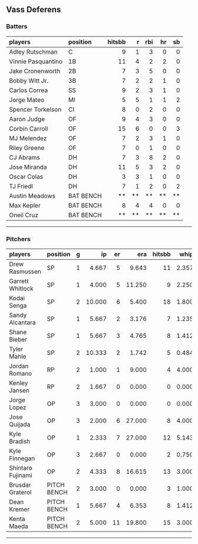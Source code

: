 ## Vass Deferens

### Batters

 
|players            |position  | hitsbb|  r| rbi| hr| sb| 
|:------------------|:---------|------:|--:|---:|--:|--:| 
|Adley Rutschman    |C         |      9|  1|   3|  0|  0| 
|Vinnie Pasquantino |1B        |     11|  4|   2|  2|  0| 
|Jake Cronenworth   |2B        |      7|  3|   5|  0|  0| 
|Bobby Witt Jr.     |3B        |      7|  2|   2|  1|  0| 
|Carlos Correa      |SS        |      9|  2|   3|  1|  0| 
|Jorge Mateo        |MI        |      5|  5|   1|  1|  2| 
|Spencer Torkelson  |CI        |      8|  0|   2|  0|  0| 
|Aaron Judge        |OF        |      9|  4|   3|  0|  0| 
|Corbin Carroll     |OF        |     15|  6|   0|  0|  3| 
|MJ Melendez        |OF        |      7|  2|   3|  1|  0| 
|Riley Greene       |OF        |      7|  0|   1|  0|  0| 
|CJ Abrams          |DH        |      7|  3|   8|  2|  0| 
|Jose Miranda       |DH        |     11|  5|   3|  2|  0| 
|Oscar Colas        |DH        |      3|  3|   1|  0|  0| 
|TJ Friedl          |DH        |      7|  1|   2|  0|  2| 
|Austin Meadows     |BAT BENCH |     **| **|  **| **| **| 
|Max Kepler         |BAT BENCH |      8|  4|   4|  0|  0| 
|Oneil Cruz         |BAT BENCH |     **| **|  **| **| **| 


* * *

### Pitchers

 
|players           |position    |  g|     ip| er|    era| hitsbb|  whip| so|  w| sv| 
|:-----------------|:-----------|--:|------:|--:|------:|------:|-----:|--:|--:|--:| 
|Drew Rasmussen    |SP          |  1|  4.667|  5|  9.643|     11| 2.357|  5|  0|  0| 
|Garrett Whitlock  |SP          |  1|  4.000|  5| 11.250|      9| 2.250|  1|  0|  0| 
|Kodai Senga       |SP          |  2| 10.000|  6|  5.400|     18| 1.800| 11|  1|  0| 
|Sandy Alcantara   |SP          |  1|  5.667|  2|  3.176|      7| 1.235|  6|  0|  0| 
|Shane Bieber      |SP          |  1|  5.667|  3|  4.765|      8| 1.412|  4|  0|  0| 
|Tyler Mahle       |SP          |  2| 10.333|  2|  1.742|      5| 0.484| 10|  0|  0| 
|Jordan Romano     |RP          |  2|  1.000|  1|  9.000|      4| 4.000|  0|  0|  1| 
|Kenley Jansen     |RP          |  2|  1.667|  0|  0.000|      0| 0.000|  2|  0|  2| 
|Jorge Lopez       |OP          |  3|  3.000|  0|  0.000|      0| 0.000|  1|  0|  0| 
|Jose Quijada      |OP          |  3|  2.000|  6| 27.000|      8| 4.000|  2|  0|  1| 
|Kyle Bradish      |OP          |  1|  2.333|  7| 27.000|     12| 5.143|  1|  0|  0| 
|Kyle Finnegan     |OP          |  3|  2.667|  0|  0.000|      2| 0.750|  3|  0|  2| 
|Shintaro Fujinami |OP          |  2|  4.333|  8| 16.615|     13| 3.000|  5|  0|  0| 
|Brusdar Graterol  |PITCH BENCH |  2|  3.000|  0|  0.000|      3| 1.000|  2|  0|  1| 
|Dean Kremer       |PITCH BENCH |  1|  5.667|  4|  6.353|      8| 1.412|  5|  1|  0| 
|Kenta Maeda       |PITCH BENCH |  2|  5.000| 11| 19.800|     15| 3.000|  2|  0|  0| 


* * *


